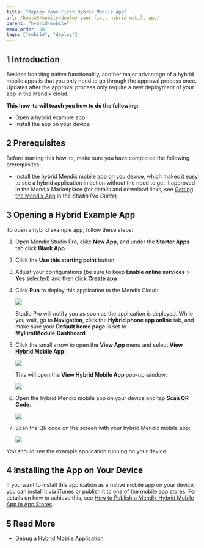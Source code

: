 ```yaml
---
title: "Deploy Your First Hybrid Mobile App"
url: /howto8/mobile/deploy-your-first-hybrid-mobile-app/
parent: "hybrid-mobile"
menu_order: 50
tags: ["mobile", "deploy"]
---
```


## 1 Introduction

Besides boasting native functionality, another major advantage of a hybrid mobile apps is that you only need to go through the approval process once. Updates after the approval process only require a new deployment of your app in the Mendix cloud.

**This how-to will teach you how to do the following:**

* Open a hybrid example app
* Install the app on your device

## 2 Prerequisites

Before starting this how-to, make sure you have completed the following prerequisites:

* Install the hybrid Mendix mobile app on you device, which makes it easy to see a hybrid application in action without the need to get it approved in the Mendix Marketplace (for details and download links, see [Getting the Mendix App](/refguide8/getting-the-mendix-app/) in the *Studio Pro Guide*)

## 3 Opening a Hybrid Example App

To open a hybrid example app, follow these steps:

1. Open Mendix Studio Pro, clikc **New App**, and under the **Starter Apps** tab click **Blank App**.
2. Click the **Use this starting point** button.
3. Adjust your configurations (be sure to keep **Enable online services** > **Yes** selected) and then click **Create app**.
4. Click **Run** to deploy this application to the Mendix Cloud:

    ![](/attachments/howto8/mobile//hybrid-mobile/deploy-your-first-hybrid-mobile-app/18581186.png) 

    Studio Pro will notify you as soon as the application is deployed. While you wait, go to **Navigation**, click the **Hybrid phone app online** tab, and make sure your **Default home page** is set to **MyFirstModule.Dashboard**.
5. Click the small arrow to open the **View App** menu and select **View Hybrid Mobile App**:

    ![](/attachments/howto8/mobile//hybrid-mobile/deploy-your-first-hybrid-mobile-app/18581185.png) 

    This will open the **View Hybrid Mobile App** pop-up window:

    ![](/attachments/howto8/mobile//hybrid-mobile/deploy-your-first-hybrid-mobile-app/18581184.png)

6. Open the hybrid Mendix mobile app on your device and tap **Scan QR Code**:

    ![](/attachments/howto8/mobile//hybrid-mobile/deploy-your-first-hybrid-mobile-app/18581190.png)

7. Scan the QR code on the screen with your hybrid Mendix mobile app:

    ![](/attachments/howto8/mobile//hybrid-mobile/deploy-your-first-hybrid-mobile-app/18581189.png)

You should see the example application running on your device.

## 4 Installing the App on Your Device

If you want to install this application as a native mobile app on your device, you can install it via iTunes or publish it to one of the mobile app stores. For details on how to achieve this, see [How to Publish a Mendix Hybrid Mobile App in App Stores](/howto7/mobile/publishing-a-mendix-hybrid-mobile-app-in-mobile-app-stores/).

## 5 Read More

* [Debug a Hybrid Mobile Application](/howto8/monitoring-troubleshooting/debug-a-hybrid-mobile-application/)
